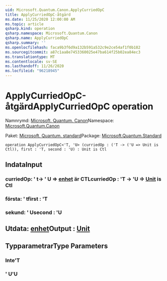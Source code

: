 ```yaml
---
uid: Microsoft.Quantum.Canon.ApplyCurriedOpC
title: ApplyCurriedOpC-åtgärd
ms.date: 11/25/2020 12:00:00 AM
ms.topic: article
qsharp.kind: operation
qsharp.namespace: Microsoft.Quantum.Canon
qsharp.name: ApplyCurriedOpC
qsharp.summary: ''
ms.openlocfilehash: faca9b3f6d9a132b591a532c9e2ce54af1f0b182
ms.sourcegitcommit: a87c1aa8e7453360025e47ba614f25b02ea84ec3
ms.translationtype: MT
ms.contentlocale: sv-SE
ms.lasthandoff: 11/26/2020
ms.locfileid: "96218945"
---
```

# <a name="applycurriedopc-operation"></a><span data-ttu-id="3b04d-102">ApplyCurriedOpC-åtgärd</span><span class="sxs-lookup"><span data-stu-id="3b04d-102">ApplyCurriedOpC operation</span></span>

<span data-ttu-id="3b04d-103">Namnrymd: [Microsoft. Quantum. Canon](xref:Microsoft.Quantum.Canon)</span><span class="sxs-lookup"><span data-stu-id="3b04d-103">Namespace: [Microsoft.Quantum.Canon](xref:Microsoft.Quantum.Canon)</span></span>

<span data-ttu-id="3b04d-104">Paket: [Microsoft. Quantum. standard](https://nuget.org/packages/Microsoft.Quantum.Standard)</span><span class="sxs-lookup"><span data-stu-id="3b04d-104">Package: [Microsoft.Quantum.Standard](https://nuget.org/packages/Microsoft.Quantum.Standard)</span></span>




```qsharp
operation ApplyCurriedOpC<'T, 'U> (curriedOp : ('T -> ('U => Unit is Ctl)), first : 'T, second : 'U) : Unit is Ctl
```


## <a name="input"></a><span data-ttu-id="3b04d-105">Indata</span><span class="sxs-lookup"><span data-stu-id="3b04d-105">Input</span></span>

### <a name="curriedop--t---u--unit--is-ctl"></a><span data-ttu-id="3b04d-106">curriedOp: ' t-> ' U => [enhet](xref:microsoft.quantum.lang-ref.unit)  är CTL</span><span class="sxs-lookup"><span data-stu-id="3b04d-106">curriedOp : 'T -> 'U => [Unit](xref:microsoft.quantum.lang-ref.unit)  is Ctl</span></span>




### <a name="first--t"></a><span data-ttu-id="3b04d-107">första: ' t</span><span class="sxs-lookup"><span data-stu-id="3b04d-107">first : 'T</span></span>




### <a name="second--u"></a><span data-ttu-id="3b04d-108">sekund: ' U</span><span class="sxs-lookup"><span data-stu-id="3b04d-108">second : 'U</span></span>





## <a name="output--unit"></a><span data-ttu-id="3b04d-109">Utdata: [enhet](xref:microsoft.quantum.lang-ref.unit)</span><span class="sxs-lookup"><span data-stu-id="3b04d-109">Output : [Unit](xref:microsoft.quantum.lang-ref.unit)</span></span>



## <a name="type-parameters"></a><span data-ttu-id="3b04d-110">Typparametrar</span><span class="sxs-lookup"><span data-stu-id="3b04d-110">Type Parameters</span></span>

### <a name="t"></a><span data-ttu-id="3b04d-111">Inte</span><span class="sxs-lookup"><span data-stu-id="3b04d-111">'T</span></span>


### <a name="u"></a><span data-ttu-id="3b04d-112">' U</span><span class="sxs-lookup"><span data-stu-id="3b04d-112">'U</span></span>

